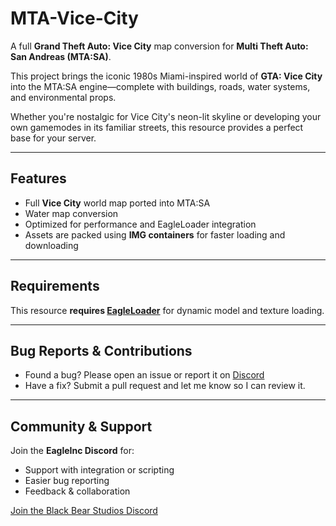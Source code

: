 # MTA-Vice-City

A full **Grand Theft Auto: Vice City** map conversion for **Multi Theft Auto: San Andreas (MTA:SA)**.

This project brings the iconic 1980s Miami-inspired world of **GTA: Vice City** into the MTA:SA engine—complete with buildings, roads, water systems, and environmental props.

Whether you're nostalgic for Vice City's neon-lit skyline or developing your own gamemodes in its familiar streets, this resource provides a perfect base for your server.

---

##  Features

- Full **Vice City** world map ported into MTA:SA
- Water map conversion
- Optimized for performance and EagleLoader integration
- Assets are packed using **IMG containers** for faster loading and downloading
  
---

## Requirements

This resource **requires [EagleLoader](https://github.com/BlueEagle12/MTA-SA---Eagle-Loader)** for dynamic model and texture loading.

---

## Bug Reports & Contributions

- Found a bug? Please open an issue or report it on [Discord](https://discord.gg/dp5sp7tD3B)
- Have a fix? Submit a pull request and let me know so I can review it.

---

## Community & Support

Join the **EagleInc Discord** for:
- Support with integration or scripting
- Easier bug reporting
- Feedback & collaboration

[Join the Black Bear Studios Discord](https://discord.gg/dp5sp7tD3B)
